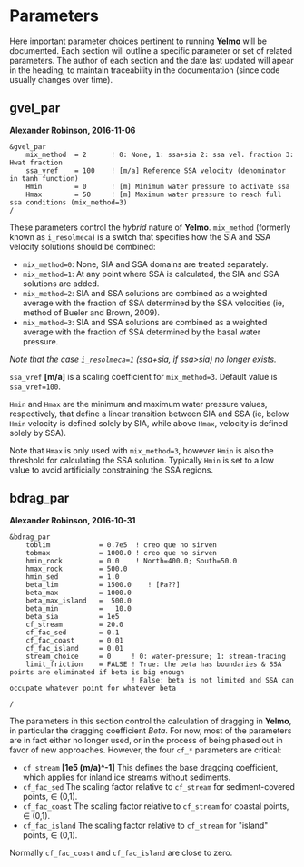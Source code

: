 # Parameters

Here important parameter choices pertinent to running
**Yelmo** will be documented. Each section will
outline a specific parameter or set of related parameters.
The author of each section and the date last updated
will apear in the heading, to maintain traceability
in the documentation (since code usually changes over time).


## gvel_par ##
**Alexander Robinson, 2016-11-06**

```
&gvel_par
    mix_method  = 2      ! 0: None, 1: ssa+sia 2: ssa vel. fraction 3: Hwat fraction
    ssa_vref    = 100    ! [m/a] Reference SSA velocity (denominator in tanh function)
    Hmin        = 0      ! [m] Minimum water pressure to activate ssa
    Hmax        = 50     ! [m] Maximum water pressure to reach full ssa conditions (mix_method=3)
/
```

These parameters control the *hybrid* nature of **Yelmo**.
`mix_method` (formerly known as `i_resolmeca`) is a switch that
specifies how the SIA and SSA velocity solutions should be combined:

- `mix_method=0`: None, SIA and SSA domains are treated separately.
- `mix_method=1`: At any point where SSA is calculated, the SIA and SSA solutions are added.
- `mix_method=2`: SIA and SSA solutions are combined as a weighted average with the fraction of SSA determined by the SSA velocities (ie, method of Bueler and Brown, 2009).
- `mix_method=3`: SIA and SSA solutions are combined as a weighted average with the fraction of SSA determined by the basal water pressure.

*Note that the case `i_resolmeca=1` (ssa+sia, if ssa>sia) no longer exists.*

`ssa_vref` **[m/a]** is a scaling coefficient for `mix_method=3`. Default value is `ssa_vref=100`.

`Hmin` and `Hmax` are the minimum and maximum water pressure values, respectively, that define a linear transition between SIA and SSA (ie, below `Hmin` velocity is defined solely by SIA, while above `Hmax`, velocity is defined solely by SSA).

Note that `Hmax` is only used with `mix_method=3`, however `Hmin` is also
the threshold for calculating the SSA solution. Typically `Hmin` is set to a low value to avoid artificially constraining the SSA regions.

## bdrag_par ##
**Alexander Robinson, 2016-10-31**

```
&bdrag_par
    toblim            = 0.7e5  ! creo que no sirven
    tobmax            = 1000.0 ! creo que no sirven
    hmin_rock         = 0.0    ! North=400.0; South=50.0
    hmax_rock         = 500.0
    hmin_sed          = 1.0
    beta_lim          = 1500.0    ! [Pa??]
    beta_max          = 1000.0
    beta_max_island   =  500.0
    beta_min          =   10.0
    beta_sia          = 1e5
    cf_stream         = 20.0
    cf_fac_sed        = 0.1
    cf_fac_coast      = 0.01
    cf_fac_island     = 0.01
    stream_choice     = 0     ! 0: water-pressure; 1: stream-tracing
    limit_friction    = FALSE ! True: the beta has boundaries & SSA points are eliminated if beta is big enough
                              ! False: beta is not limited and SSA can occupate whatever point for whatever beta

/
```

The parameters in this section control the calculation of dragging in **Yelmo**, in particular the dragging coefficient *Βeta*.
For now, most of the parameters are in fact either no longer used, or
in the process of being phased out in favor of new approaches.
However, the four `cf_*` parameters are critical:

- `cf_stream` **[1e5 (m/a)^-1]** This defines the base dragging coefficient, which applies for inland ice streams without sediments.
- `cf_fac_sed` The scaling factor relative to `cf_stream` for sediment-covered points, ∈ (0,1).
- `cf_fac_coast` The scaling factor relative to `cf_stream` for coastal points, ∈ (0,1).
- `cf_fac_island` The scaling factor relative to `cf_stream` for "island" points, ∈ (0,1).

Normally `cf_fac_coast` and `cf_fac_island` are close to zero.
